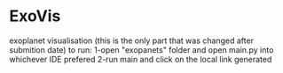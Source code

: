 # ExoVis
exoplanet visualisation
(this is the only part that was changed after submition date)
to run: 
        1-open "exopanets" folder and open main.py into whichever IDE prefered 
        2-run main and click on the local link generated
